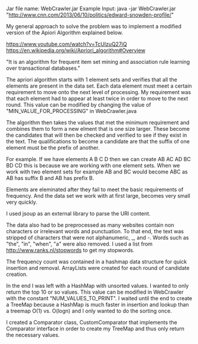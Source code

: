 Jar file name: WebCrawler.jar 
Example Input: java -jar WebCrawler.jar "http://www.cnn.com/2013/06/10/politics/edward-snowden-profile/"

My general approach to solve the problem was to implement a modified version of the 
Apiori Algorithm explained below.

https://www.youtube.com/watch?v=TcUlzuQ27iQ
https://en.wikipedia.org/wiki/Apriori_algorithm#Overview

"It is an algorithm for frequent item set mining and association rule learning 
over transactional databases."

The apriori algorithm starts with 1 element sets and verifies that all the elements 
are present in the data set. Each data element must meet a certain requirement to 
move onto the next level of processing. My requirement was that each 
element had to appear at least twice in order to move to the next round. This value 
can be modified by changing the value of "MIN_VALUE_FOR_PROCESSING" in WebCrawler.java

The algorithm then takes the values that met the minimum requirement and combines 
them to form a new elment that is one size larger. These become the candidates that 
will then be checked and verified to see if they exist in the text. The qualifications
to become a candidate are that the suffix of one element must be the prefix of another.  

For example. 
If we have elements 
A 
B
C
D 
then we can create 
AB 
AC
AD 
BC
BD
CD 
this is because we are working with one element sets.
When we work with two element sets for example 
AB and BC would become ABC as AB has suffix B and AB has prefix B. 

Elements are eleminated after they fail to meet the basic requirements of frequency. And 
the data set we work with at first large, becomes very small very quickly. 

I used jsoup as an external library to parse the URl content. 

The data also had to be preprocessed as many websites contain non characters or 
irrelevant words and punctuation. 
To that end, the text was stripped of characters that were not alphanumeric, _, and -. 
Words such as "the", "in", "when", "a" were also removed. I used a list from 
http://www.ranks.nl/stopwords 
to get my stopwords. 

The frequency count was contained in a hashmap data structure for quick insertion and removal. 
ArrayLists<String> were created for each round of candidate creation. 

In the end I was left with a HashMap with unsorted values. I wanted to only return 
the top 10 or so values. This value can be modified in WebCrawler with 
the constant "NUM_VALUES_TO_PRINT". I waited until the end to create a 
TreeMap because a HashMap is much faster in insertion and lookup than a treemap 
O(1) vs. O(logn)
and I only wanted to do the sorting once. 

I created a Comparator class, CustomComparator that implements the Comparator interface 
in order to create my TreeMap and thus only return the necessary values. 
